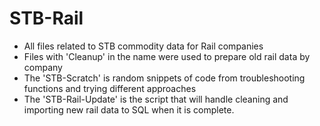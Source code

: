 # STB-Rail
* All files related to STB commodity data for Rail companies
* Files with 'Cleanup' in the name were used to prepare old rail data by company
* The 'STB-Scratch' is random snippets of code from troubleshooting functions and trying different approaches
* The 'STB-Rail-Update' is the script that will handle cleaning and importing new rail data to SQL when it is complete.

